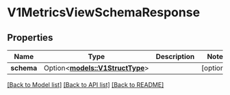 # V1MetricsViewSchemaResponse

## Properties

Name | Type | Description | Notes
------------ | ------------- | ------------- | -------------
**schema** | Option<[**models::V1StructType**](v1StructType.md)> |  | [optional]

[[Back to Model list]](../README.md#documentation-for-models) [[Back to API list]](../README.md#documentation-for-api-endpoints) [[Back to README]](../README.md)


